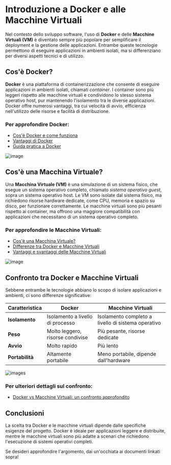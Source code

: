 # Introduzione a Docker e alle Macchine Virtuali

Nel contesto dello sviluppo software, l'uso di **Docker** e delle **Macchine Virtuali (VM)** è diventato sempre più popolare per semplificare il deployment e la gestione delle applicazioni. Entrambe queste tecnologie permettono di eseguire applicazioni in ambienti isolati, ma si differenziano per diversi aspetti tecnici e di utilizzo.

## Cos'è Docker?

**Docker** è una piattaforma di containerizzazione che consente di eseguire applicazioni in ambienti isolati, chiamati *container*. I container sono più leggeri rispetto alle macchine virtuali e condividono lo stesso sistema operativo host, pur mantenendo l'isolamento tra le diverse applicazioni. Docker offre numerosi vantaggi, tra cui velocità di avvio, efficienza nell'utilizzo delle risorse e facilità di distribuzione.

### Per approfondire Docker:
- [Cos'è Docker e come funziona](DockerContainerizzazione.md)
- [Vantaggi di Docker](DockerContainerizzazione.md)
- [Guida pratica a Docker](DockerContainerizzazione.md)

![image](https://github.com/user-attachments/assets/11ab94c9-258c-4591-9af1-5a063c1b630a)


## Cos'è una Macchina Virtuale?

Una **Macchina Virtuale (VM)** è una simulazione di un sistema fisico, che esegue un sistema operativo completo, chiamato *sistema operativo guest*, sopra un sistema operativo host. Le VM sono isolate dal sistema fisico, ma richiedono risorse hardware dedicate, come CPU, memoria e spazio su disco, per funzionare correttamente. Le macchine virtuali sono più pesanti rispetto ai container, ma offrono una maggiore compatibilità con applicazioni che necessitano di un sistema operativo completo.

### Per approfondire le Macchine Virtuali:
- [Cos'è una Macchina Virtuale?](MacchineVirtuali.md)
- [Differenze tra Docker e Macchine Virtuali](MacchineVirtuali.md)
- [Vantaggi e svantaggi delle Macchine Virtuali](MacchineVirtuali.md)

![image](https://github.com/user-attachments/assets/b3d734e4-6b76-4bdd-83e1-756cf6fe1d34)

## Confronto tra Docker e Macchine Virtuali

Sebbene entrambe le tecnologie abbiano lo scopo di isolare applicazioni e ambienti, ci sono differenze significative:

| **Caratteristica**           | **Docker**                        | **Macchine Virtuali**            |
|------------------------------|-----------------------------------|----------------------------------|
| **Isolamento**               | Isolamento a livello di processo  | Isolamento completo a livello di sistema operativo |
| **Peso**                     | Molto leggero, risorse condivise  | Più pesante, risorse dedicate   |
| **Avvio**                     | Molto rapido                      | Più lento                       |
| **Portabilità**               | Altamente portabile               | Meno portabile, dipende dall'hardware |

![images](https://github.com/user-attachments/assets/eaaa0ad3-b631-4b55-bcf3-619da5ddef7a)

### Per ulteriori dettagli sul confronto:
- [Docker vs Macchine Virtuali: un confronto approfondito](DockerContainerizzazione.md)

## Conclusioni

La scelta tra Docker e le macchine virtuali dipende dalle specifiche esigenze del progetto. Docker è ideale per applicazioni leggere e distribuite, mentre le macchine virtuali sono più adatte a scenari che richiedono l'esecuzione di sistemi operativi completi.

Se desideri approfondire l'argomento, dai un'occhiata ai documenti linkati sopra!

